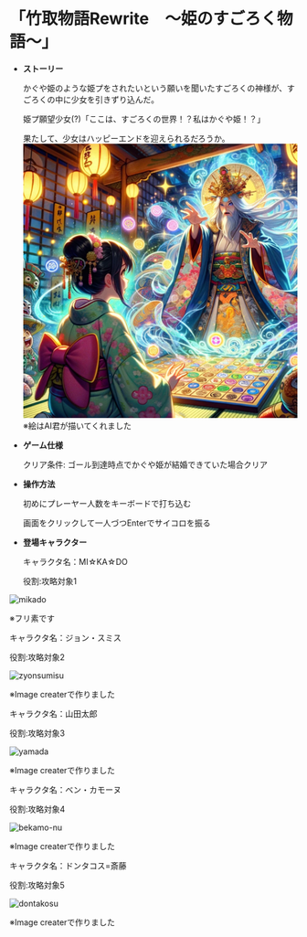 # ****「竹取物語Rewrite　～姫のすごろく物語～」****

- **ストーリー** 

  かぐや姫のような姫プをされたいという願いを聞いたすごろくの神様が、すごろくの中に少女を引きずり込んだ。
  
  姫プ願望少女(?)「ここは、すごろくの世界！？私はかぐや姫！？」
  
  果たして、少女はハッピーエンドを迎えられるだろうか。 
  ![絵](./sugoroku.png)
  ※絵はAI君が描いてくれました

- **ゲーム仕様**

  クリア条件: ゴール到達時点でかぐや姫が結婚できていた場合クリア

- **操作方法**

  初めにプレーヤー人数をキーボードで打ち込む

  画面をクリックして一人づつEnterでサイコロを振る

- **登場キャラクター**

  キャラクタ名：MI☆KA☆DO 

  役割:攻略対象1
  
![mikado](https://github.com/koekoeda/team4/assets/130423684/426c7c2d-9aa9-44e4-bd6d-680fe53c1a76)

※フリ素です

キャラクタ名：ジョン・スミス 

役割:攻略対象2 

![zyonsumisu](https://github.com/koekoeda/team4/assets/130423684/10fccc95-f5a3-43ee-a381-3a15fb0cc1dd)

※Image createrで作りました

キャラクタ名：山田太郎 

役割:攻略対象3 

![yamada](https://github.com/koekoeda/team4/assets/130423684/0a5debdf-6052-4fc4-8f06-6ab8d2fe0348)

※Image createrで作りました

キャラクタ名：ベン・カモーヌ 

役割:攻略対象4 

![bekamo-nu](https://github.com/koekoeda/team4/assets/130423684/aec89f28-b697-4428-807f-485169085427)

※Image createrで作りました

キャラクタ名：ドンタコス=斎藤 

役割:攻略対象5 

![dontakosu](https://github.com/koekoeda/team4/assets/130423684/b3ac3400-3dd6-434f-998e-9ac8684743e3)

※Image createrで作りました












  

